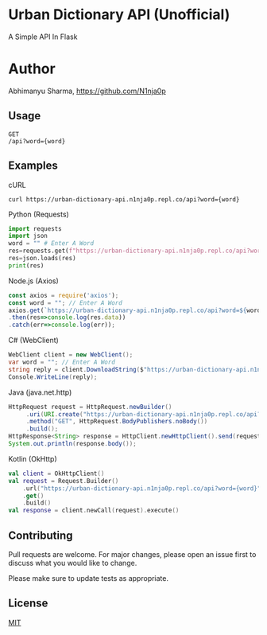 # Urban Dictionary API (Unofficial)
A Simple API In Flask 
# Author
Abhimanyu Sharma, https://github.com/N1nja0p
## Usage
```
GET
/api?word={word}
```
## Examples
cURL
```
curl https://urban-dictionary-api.n1nja0p.repl.co/api?word={word}
```
Python (Requests)
```python
import requests
import json
word = "" # Enter A Word
res=requests.get(f"https://urban-dictionary-api.n1nja0p.repl.co/api?word={word}").content
res=json.loads(res)
print(res)
```
Node.js (Axios)
```javascript
const axios = require('axios');
const word = ""; // Enter A Word
axios.get(`https://urban-dictionary-api.n1nja0p.repl.co/api?word=${word}`)
.then(res=>console.log(res.data))
.catch(err=>console.log(err));
```
C# (WebClient)
```csharp
WebClient client = new WebClient();
var word = ""; // Enter A Word
string reply = client.DownloadString($"https://urban-dictionary-api.n1nja0p.repl.co/api?word={word}");
Console.WriteLine(reply);
```
Java (java.net.http)
```java
HttpRequest request = HttpRequest.newBuilder()
     .uri(URI.create("https://urban-dictionary-api.n1nja0p.repl.co/api?word={word}")) // Enter A Word
     .method("GET", HttpRequest.BodyPublishers.noBody())
     .build();
HttpResponse<String> response = HttpClient.newHttpClient().send(request, HttpResponse.BodyHandlers.ofString());
System.out.println(response.body());
```
Kotlin (OkHttp)
```kotlin
val client = OkHttpClient()
val request = Request.Builder()
	.url("https://urban-dictionary-api.n1nja0p.repl.co/api?word={word}") // Enter A Word
	.get()
	.build()
val response = client.newCall(request).execute()
```
## Contributing
Pull requests are welcome. For major changes, please open an issue first to discuss what you would like to change.

Please make sure to update tests as appropriate.
## License
[MIT](https://github.com/N1nja0p/Urban-Dictionary-API-Unofficial/blob/master/LICENCE.txt)